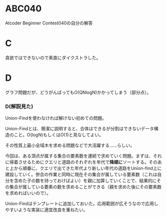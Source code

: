 # ABC040
Atcoder Beginner Contest040の自分の解答

# C
貪欲ではできないので素直にダイクストラした。

# D
グラフ問題だが、どうがんばってもO(QNlogN)かかってしまう（部分点）。

### D(解説見た)
Union-Findを使わなければ解けない初めての問題。

Union-Findとは、簡潔に説明すると、合体はできるが分割はできないデータ構造のこと。O(logN)もしくはO(1)と見なしてよい。

その性質上最小全域木を求める問題などで大活躍する……らしい。

今回は、ある頂点が属する集合の要素数を連続で求めていく問題。まずは、それに帰着させるためにクエリと道路のそれぞれを年代で**降順に**ソートする。そのあと上から順番に、クエリで出てきた年代より新しい年代の道路をUnion-find上に建設していく。併合の作業と同時に現在その集合が属している要素数（これは自分を含めた子の数を持っておけばよい）を親に加算していくことで、結果的にその集合が属している要素の数を求めることができる（親を求めた後にその要素数を求めればいいので）。

Union-Findはテンプレートに追加しておいた。応用範囲が広そうなので応用しやすいような実装に適宜改良を重ねたい。
